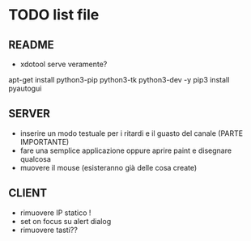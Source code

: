 # TODO list file

## README
- xdotool serve veramente?

apt-get install python3-pip python3-tk python3-dev -y
pip3 install pyautogui

## SERVER
- inserire un modo testuale per i ritardi e il guasto del canale (PARTE IMPORTANTE)
- fare una semplice applicazione oppure aprire paint e disegnare qualcosa
- muovere il mouse (esisteranno già delle cosa create)

## CLIENT
- rimuovere IP statico !
- set on focus su alert dialog
- rimuovere tasti??